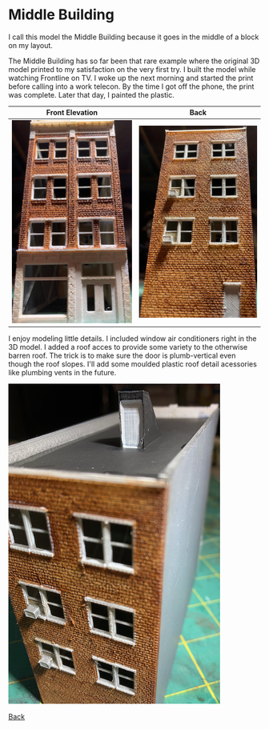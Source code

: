 # Middle Building

I call this model the Middle Building because it goes in the middle of a block on my layout.

The Middle Building has so far been that rare example where the original 3D model printed to my satisfaction on the very first try. I built the model while watching Frontline on TV. I woke up the next morning and started the print before calling into a work telecon. By the time I got off the phone, the print was complete. Later that day, I painted the plastic.

Front Elevation         |   Back                   
:----------------------------------:|:----------------------------------:
![The Middle Building](IMG_0232.png)   |  ![IAnother angle](IMG_0233.png)

 

I enjoy modeling little details. I included window air conditioners right in the 3D model. I added a roof acces to provide some variety to the otherwise barren roof. The trick is to make sure the door is plumb-vertical even though the roof slopes. I'll add some moulded plastic roof detail acessories like plumbing vents in the future.

![Roof Access](IMG_0227.png)


[Back](https://nscale4by8.github.io/nscale4x8/)
